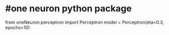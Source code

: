 # #one neuron python package

from oneNeuron.perceptron import Perceptron
model = Perceptron(eta=0.3, epochs=10)
